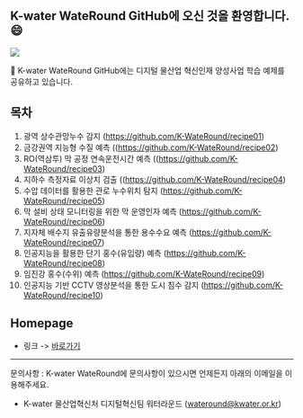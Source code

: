 ## K-water WateRound GitHub에 오신 것을 환영합니다. 😄
<img src="https://www.wateround.kr/resources/images/platform/wateround_c.png">

👋 K-water WateRound GitHub에는 디지털 물산업 혁신인재 양성사업 학습 예제를 공유하고 있습니다.

## 목차 
1. 광역 상수관망누수 감지 (https://github.com/K-WateRound/recipe01)
2. 금강권역 지능형 수질 예측 ((https://github.com/K-WateRound/recipe02)
3. RO(역삼투) 막 공정 연속운전시간 예측 ((https://github.com/K-WateRound/recipe03)
4. 지하수 측정자료 이상치 검출 ((https://github.com/K-WateRound/recipe04)
5. 수압 데이터를 활용한 관로 누수위치 탐지 (https://github.com/K-WateRound/recipe05)
6. 막 설비 상태 모니터링을 위한 막 운영인자 예측 (https://github.com/K-WateRound/recipe06)
7. 지자체 배수지 유출유량분석을 통한 용수수요 예측 (https://github.com/K-WateRound/recipe07)
8. 인공지능을 활용한 단기 홍수(유입량) 예측 (https://github.com/K-WateRound/recipe08)
9. 임진강 홍수(수위) 예측 (https://github.com/K-WateRound/recipe09)
10. 인공지능 기반 CCTV 영상분석을 통한 도시 침수 감지 (https://github.com/K-WateRound/recipe10)
    

## Homepage
- 링크 -> [바로가기](https://wateround.kr)

----------------------------------------------
문의사항 : K-water WateRound에 문의사항이 있으시면 언제든지 아래의 이메일을 이용해주세요.
- K-water 물산업혁신처 디지털혁신팀 워터라운드 (wateround@kwater.or.kr)
<!--
- 👋 Hi, I’m @K-WateRound
- 👀 I’m interested in ...
- 🌱 I’m currently learning ...
- 💞️ I’m looking to collaborate on ...
- 📫 How to reach me ...
- 😄 Pronouns: ...
- ⚡ Fun fact: ...
-->
<!---
K-WateRound/K-WateRound is a ✨ special ✨ repository because its `README.md` (this file) appears on your GitHub profile.
You can click the Preview link to take a look at your changes.
--->
